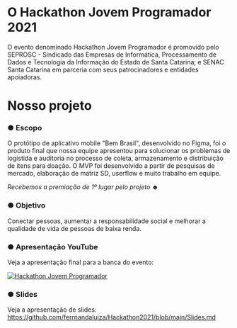# O Hackathon Jovem Programador 2021

O evento denominado Hackathon Jovem Programador é promovido pelo SEPROSC - Sindicado das Empresas de Informática, Processamento de Dados e Tecnologia da Informação do Estado de Santa Catarina; e SENAC Santa Catarina em parceria com seus patrocinadores e entidades apoiadoras.


# Nosso projeto

### ● Escopo

O protótipo de aplicativo mobile "Bem Brasil", desenvolvido no Figma, foi o produto final que nossa equipe apresentou para solucionar os problemas de logístida e auditoria no processo de coleta, armazenamento e distribuição de itens para doação. O MVP foi desenvolvido a partir de pesquisas de mercado, elaboração de matriz SD, userflow e muito trabalho em equipe.

*Recebemos a premiação de 1º lugar pelo projeto* ☻


### ● Objetivo

Conectar pessoas, aumentar a responsabilidade social e melhorar a qualidade de vida de pessoas de baixa renda.

### ● Apresentação YouTube

Veja a apresentação final para a banca do evento:

 [![Hackathon Jovem Programador](https://res.cloudinary.com/marcomontalbano/image/upload/v1643119099/video_to_markdown/images/youtube--bw7KQ1rp6yc-c05b58ac6eb4c4700831b2b3070cd403.jpg)](https://youtu.be/bw7KQ1rp6yc?t=5659 "Hackathon Jovem Programador")

### ● Slides

Veja a apresentação de slides: https://github.com/ferrnandaluiza/Hackathon2021/blob/main/Slides.md
